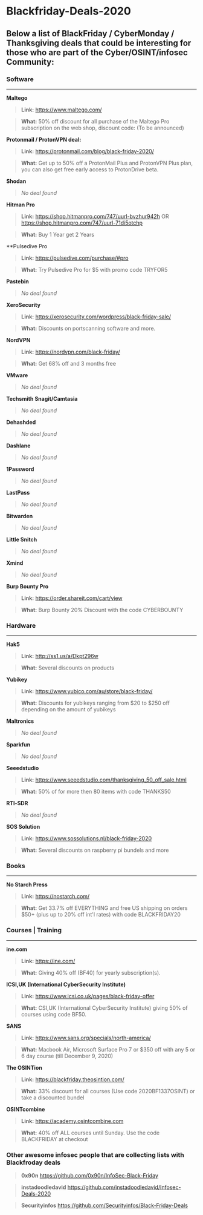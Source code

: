 # Blackfriday-Deals-2020



## **Below a list of BlackFriday / CyberMonday / Thanksgiving deals that could be interesting for those who are part of the Cyber/OSINT/infosec Community:**


### Software
---

**Maltego**

> **Link:** https://www.maltego.com/

> **What:** 50% off discount for all purchase of the Maltego Pro subscription on the web shop, discount code: (To be announced)


**Protonmail / ProtonVPN deal:**

> **Link:** https://protonmail.com/blog/black-friday-2020/

> **What:** Get up to 50% off a ProtonMail Plus and ProtonVPN Plus plan, you can also get free early access to ProtonDrive beta.


**Shodan**

> *No deal found*

**Hitman Pro**

> **Link:** https://shop.hitmanpro.com/747/uurl-bvzhur942h OR https://shop.hitmanpro.com/747/uurl-71di5otchp

> **What:** Buy 1 Year get 2 Years


**Pulsedive Pro

> **Link:** https://pulsedive.com/purchase/#pro

> **What:** Try Pulsedive Pro for $5 with promo code TRYFOR5


**Pastebin**

> *No deal found*

**XeroSecurity**

> **Link:** https://xerosecurity.com/wordpress/black-friday-sale/

> **What:** Discounts on portscanning software and more.

**NordVPN**

> **Link:** https://nordvpn.com/black-friday/

> **What:** Get 68% off and 3 months free

**VMware**

>*No deal found*

**Techsmith Snagit/Camtasia**

> *No deal found*


**Dehashded**

> *No deal found*


**Dashlane**

> *No deal found*


**1Password**

> *No deal found*


**LastPass**

> *No deal found*


**Bitwarden**

> *No deal found*


**Little Snitch**

> *No deal found*

**Xmind**

> *No deal found*

**Burp Bounty Pro**

> **Link:** https://order.shareit.com/cart/view

> **What:** Burp Bounty 20% Discount with the code CYBERBOUNTY




### Hardware
---
**Hak5**

> **Link:** http://ss1.us/a/Dkpt296w

> **What:** Several discounts on products


**Yubikey**

> **Link:** https://www.yubico.com/au/store/black-friday/

> **What:** Discounts for yubikeys ranging from $20 to $250 off depending on the amount of yubikeys


**Maltronics**

> *No deal found*

**Sparkfun**

> *No deal found*

**Seeedstudio**

> **Link:** https://www.seeedstudio.com/thanksgiving_50_off_sale.html

> **What:** 50% of for more then 80 items with code THANKS50

**RTl-SDR**

> *No deal found*

**SOS Solution**

> **Link:** https://www.sossolutions.nl/black-friday-2020

> **What:** Several discounts on raspberry pi bundels and more


### Books
---
**No Starch Press**

> **Link:** https://nostarch.com/

> **What:** Get 33.7% off EVERYTHING and free US shipping on orders $50+ (plus up to 20% off int'l rates) with code BLACKFRIDAY20




### Courses | Training 
---
**ine.com**

> **Link:** https://ine.com/

> **What:** Giving 40% off (BF40) for yearly subscription(s).


**ICSI,UK (International CyberSecurity Institute)**

> **Link:** https://www.icsi.co.uk/pages/black-friday-offer

> **What:** CSI,UK (International CyberSecurity Institute) giving 50% of courses using code BF50.


**SANS**

> **Link:** https://www.sans.org/specials/north-america/

> **What:** Macbook Air, Microsoft Surface Pro 7 or $350 off with any 5 or 6 day course (till December 9, 2020)

**The OSINTion**

> **Link:** https://blackfriday.theosintion.com/

> **What:** 33% discount for all courses (Use code 2020BF1337OSINT) or take a discounted bundel

**OSINTcombine**

> **Link:** https://academy.osintcombine.com

> **What:** 40% off ALL courses until Sunday. Use the code BLACKFRIDAY at checkout




### Other awesome infosec people that are collecting lists with Blackfroday deals

> **0x90n** https://github.com/0x90n/InfoSec-Black-Friday

> **instadoodledavid** https://github.com/instadoodledavid/Infosec-Deals-2020

> **Securityinfos** https://github.com/Securityinfos/Black-Friday-Deals


